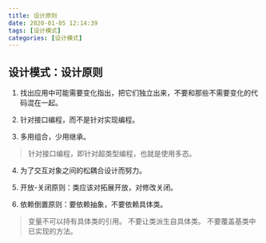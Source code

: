 ```yaml
---
title: 设计原则
date: 2020-01-05 12:14:39
tags: [设计模式]
categories: [设计模式]
---
```



## 设计模式：设计原则

1. 找出应用中可能需要变化指出，把它们独立出来，不要和那些不需要变化的代码混在一起。

2. 针对接口编程，而不是针对实现编程。

3. 多用组合，少用继承。
> 针对接口编程，即针对超类型编程，也就是使用多态。

4. 为了交互对象之间的松耦合设计而努力。

5. 开放-关闭原则：类应该对拓展开放，对修改关闭。

6. 依赖倒置原则：要依赖抽象，不要依赖具体类。
>变量不可以持有具体类的引用。
>不要让类派生自具体类。
>不要覆盖基类中已实现的方法。